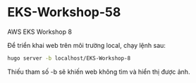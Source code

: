 # EKS-Workshop-58
 AWS EKS Workshop 8 <br>

Để triển khai web trên môi trường local, chạy lệnh sau:

```bash
hugo server -b localhost/EKS-Workshop-8
```

Thiếu tham số -b sẽ khiến web không tìm và hiển thị được ảnh.
